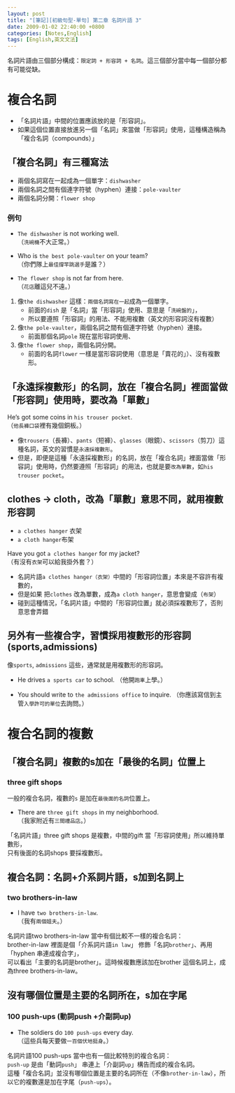 ```yaml
---
layout: post
title: "[筆記][初級句型-單句] 第二章 名詞片語 3"
date: 2009-01-02 22:40:00 +0800
categories: [Notes,English]
tags: [English,英文文法]
---
```


名詞片語由三個部分構成：`限定詞 + 形容詞 + 名詞`。這三個部分當中每一個部分都有可能從缺。

# 複合名詞

- 「名詞片語」中間的位置應該放的是「形容詞」。    
- 如果這個位置直接放進另一個「名詞」來當做「形容詞」使用，這種構造稱為「複合名詞（compounds）」


## 「複合名詞」有三種寫法
- 兩個名詞寫在一起成為一個單字：`dishwasher`
- 兩個名詞之間有個連字符號（hyphen）連接：`pole-vaulter`
- 兩個名詞分開：`flower shop`    

### 例句

- `The dishwasher` is not working well.   
（`洗碗機`不大正常。）      

- Who is `the best pole-vaulter` on your team?    
（你們隊上`最佳撐竿跳選手`是誰？）      

- `The flower shop` is not far from here.     
（`花店`離這兒不遠。）


1. 像`the dishwasher` 這樣：`兩個名詞寫在一起`成為一個單字。
    - 前面的`dish` 是「名詞」當「形容詞」使用、意思是「`洗碗盤的`」，
    - 所以要遵照「形容詞」的用法、不能用複數（英文的形容詞沒有複數）
2. 像`the pole-vaulter`，兩個名詞之間有個連字符號（hyphen）連接。
    - 前面那個名詞`pole` 現在當形容詞使用、
3. 像`the flower shop`，兩個名詞分開。
    - 前面的名詞`flower` 一樣是當形容詞使用（意思是「賣花的」）、沒有複數形。


## 「永遠採複數形」的名詞，放在「複合名詞」裡面當做「形容詞」使用時，要改為「單數」

He’s got some coins in `his trouser pocket`.    
（`他長褲口袋`裡有幾個銅板。）  

- 像`trousers`（長褲）、`pants`（短褲）、`glasses`（眼鏡）、`scissors`（剪刀）這種名詞，英文的習慣是`永遠採複數形`。
- 但是，即便是這種「永遠採複數形」的名詞，放在「複合名詞」裡面當做「形容詞」使用時，仍然要遵照「形容詞」的用法，也就是要`改為單數`，如`his trouser pocket`。


## clothes -> cloth，改為「單數」意思不同，就用複數形容詞

- `a clothes hanger` 衣架
- `a cloth hanger`布架

Have you got `a clothes hanger` for my jacket?  
（有沒有`衣架`可以給我掛外套？）        

- 名詞片語`a clothes hanger（衣架）`中間的「形容詞位置」本來是不容許有複數的，
- 但是如果 把`clothes` 改為單數，成為`a cloth hanger`，意思會變成（`布架`）
- 碰到這種情況，「名詞片語」中間的「形容詞位置」就必須採複數形了，否則意思會弄錯


## 另外有一些複合字，習慣採用複數形的形容詞(sports,admissions)
像`sports`, `admissions` 這些，通常就是用複數形的形容詞。

- He drives `a sports car` to school. 
（他開`跑車`上學。）    

- You should write to `the admissions office` to inquire.
（你應該寫信到主管`入學許可的單位`去詢問。）        


# 複合名詞的複數

## 「複合名詞」複數的s加在「最後的名詞」位置上
### three gift shops

一般的複合名詞，複數的`s` 是加在`最後面的名詞`位置上。      

- There are `three gift shops` in my neighborhood.    
（我家附近有`三間禮品店`。）

「名詞片語」three gift shops 是複數，中間的gift 當「形容詞使用」所以維持單數形，  
只有後面的名詞shops 要採複數形。


## 複合名詞：名詞+介系詞片語，s加到名詞上
### two brothers-in-law

- I have `two brothers-in-law`.   
（我有`兩個姐夫`。）    
    
名詞片語two brothers-in-law 當中有個比較不一樣的複合名詞：  
brother-in-law 裡面是個「介系詞片語`in law`」 修飾「名詞`brother`」、再用「hyphen 串連成複合字」，      
可以看出「主要的名詞是brother」。這時候複數應該加在brother 這個名詞上，成為three brothers-in-law。

## 沒有哪個位置是主要的名詞所在，s加在字尾
### 100 push-ups (動詞push +介副詞up)

- The soldiers do `100 push-ups` every day.     
（這些兵每天要做`一百個伏地挺身`。）

名詞片語100 push-ups 當中也有一個比較特別的複合名詞：       
`push-up` 是由「動詞`push`」 串連上「介副詞`up`」構告而成的複合名詞。     
這種「複合名詞」並沒有哪個位置是主要的名詞所在（不像`brother-in-law`），所以它的複數還是加在字尾（`push-ups`）。